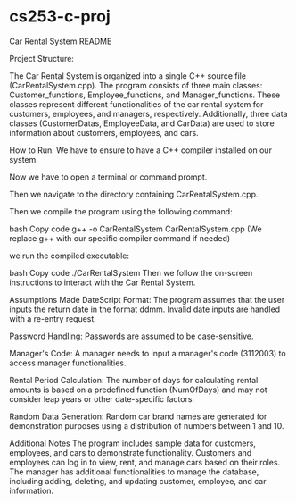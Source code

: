 # cs253-c-proj



Car Rental System README

Project Structure:

The Car Rental System is organized into a single C++ source file (CarRentalSystem.cpp). The program consists of three main classes: Customer_functions, Employee_functions, and Manager_functions. These classes represent different functionalities of the car rental system for customers, employees, and managers, respectively. Additionally, three data classes (CustomerDatas, EmployeeData, and CarData) are used to store information about customers, employees, and cars.

How to Run:
We have to ensure to  have a C++ compiler installed on our system.

Now we have to open a terminal or command prompt.

Then we navigate to the directory containing CarRentalSystem.cpp.

Then we compile the program using the following command:

bash
Copy code
g++ -o CarRentalSystem CarRentalSystem.cpp
(We replace g++ with our specific compiler command if needed)

we run the compiled executable:

bash
Copy code
./CarRentalSystem
Then we follow the on-screen instructions to interact with the Car Rental System.

Assumptions Made
DateScript Format: The program assumes that the user inputs the return date in the format ddmm. Invalid date inputs are handled with a re-entry request.

Password Handling: Passwords are assumed to be case-sensitive.

Manager's Code: A manager needs to input a manager's code (3112003) to access manager functionalities.

Rental Period Calculation: The number of days for calculating rental amounts is based on a predefined function (NumOfDays) and may not consider leap years or other date-specific factors.

Random Data Generation: Random car brand names are generated for demonstration purposes using a distribution of numbers between 1 and 10.

Additional Notes
The program includes sample data for customers, employees, and cars to demonstrate functionality.
Customers and employees can log in to view, rent, and manage cars based on their roles.
The manager has additional functionalities to manage the database, including adding, deleting, and updating customer, employee, and car information.
